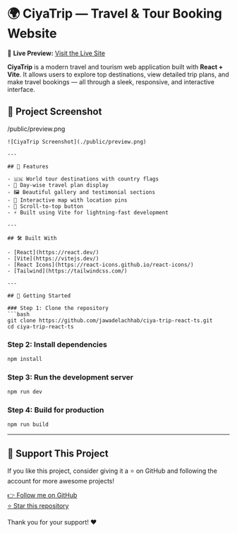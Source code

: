 
# 🌍 CiyaTrip — Travel & Tour Booking Website

🔗 **Live Preview:** [Visit the Live Site](https://ciyatrip.vercel.app/)

**CiyaTrip** is a modern travel and tourism web application built with **React + Vite**. It allows users to explore top destinations, view detailed trip plans, and make travel bookings — all through a sleek, responsive, and interactive interface.

## 📸 Project Screenshot

/public/preview.png
```
![CiyaTrip Screenshot](./public/preview.png)

---

## 🚀 Features

- 🇺🇳 World tour destinations with country flags
- 📆 Day-wise travel plan display
- 🖼️ Beautiful gallery and testimonial sections
- 📍 Interactive map with location pins
- 🎯 Scroll-to-top button
- ⚡ Built using Vite for lightning-fast development

---

## 🛠️ Built With

- [React](https://react.dev/)
- [Vite](https://vitejs.dev/)
- [React Icons](https://react-icons.github.io/react-icons/)
- [Tailwind](https://tailwindcss.com/)

---

## 🧪 Getting Started

### Step 1: Clone the repository
```bash
git clone https://github.com/jawadelachhab/ciya-trip-react-ts.git
cd ciya-trip-react-ts
```

### Step 2: Install dependencies
```bash
npm install
```

### Step 3: Run the development server
```bash
npm run dev
```

### Step 4: Build for production
```bash
npm run build
```

---

## 🙌 Support This Project

If you like this project, consider giving it a ⭐ on GitHub and following the account for more awesome projects!

[👉 Follow me on GitHub](https://github.com/jawadelachhab)  
[⭐ Star this repository](https://github.com/jawadelachhab/ciya-trip-react-ts)

Thank you for your support! ❤️

